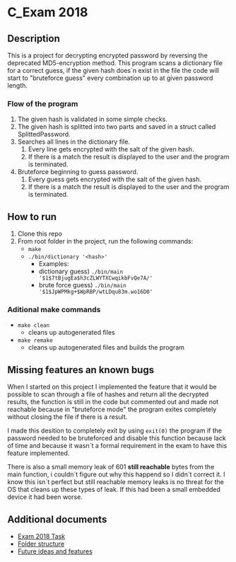 # C_Exam 2018

## Description
This is a project for decrypting encrypted password by reversing the deprecated MD5-encryption method.
This program scans a dictionary file for a correct guess, if the given hash does´n exist in the file the code will start
to "bruteforce guess" every combination up to at given password length.

### Flow of the program
1. The given hash is validated in some simple checks.
2. The given hash is splitted into two parts and saved in a struct called SplittedPassword.
3. Searches all lines in the dictionary file.
    1. Every line gets encrypted with the salt of the given hash.
    2. If there is a match the result is displayed to the user and the program is terminated.
4. Bruteforce beginning to guess password.
    1. Every guess gets encrypted with the salt of the given hash.
    2. If there is a match the result is displayed to the user and the program is terminated.

## How to run
1. Clone this repo
2. From root folder in the project, run the following commands:
    - `make`
    - `./bin/dictionary '<hash>'` 
        - Examples:
        - dictionary guess)     `./bin/main '$1$7tBjugEa$h3cZLWYTXCwqikbFvQe7A/'`
        - brute force guess)    `./bin/main '$1$JpWPMkg+$WpRBP/wtLDqu83m.wo16D0'`

### Aditional make commands
- `make clean`
  - cleans up autogenerated files
- `make remake`
  - cleans up autogenerated files and builds the program

## Missing features an known bugs
When I started on this project I implemented the feature that it would be possible to scan through a file of hashes and
return all the decrypted results, the function is still in the code but commented out and made not reachable because
in "bruteforce mode" the program exites completely without closing the file if there is a result.

I made this desition to completely exit by using `exit(0)` the program if the password needed to be bruteforced and 
disable this function because lack of time and because it wasn´t a formal requirement in the exam to have this feature implemented.

There is also a small memory leak of 601 __still reachable__ bytes from the main function, i couldn`t figure out why this happend so
I didn´t correct it. I know this isn´t perfect but still reachable memory leaks is no threat for the OS that cleans up these types of leak.
If this had been a small embedded device it had been worse.

## Additional documents
- [Exam 2018 Task](docs/ExamTask.pdf)
- [Folder structure](docs/folderStructure.md)
- [Future ideas and features](docs/futureIdeas.md)
